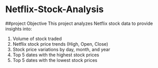 # Netflix-Stock-Analysis
##project Objective
This project analyzes Netflix stock data to provide insights into:
1. Volume of stock traded
2. Netflix stock price trends (High, Open, Close)
3. Stock price variations by day, month, and year
4. Top 5 dates with the highest stock prices
5. Top 5 dates with the lowest stock prices
